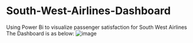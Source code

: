 # South-West-Airlines-Dashboard
Using Power Bi to visualize passenger satisfaction for South West Airlines
The Dashboard is as below:
![image](https://github.com/user-attachments/assets/c6550b9d-5da0-4b11-9d56-6b3659a70aff)
